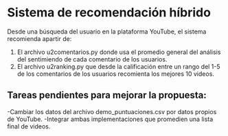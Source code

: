 # Sistema de recomendación híbrido

Desde una búsqueda del usuario en la plataforma YouTube, el sistema recomienda apartir de:
1. El archivo u2comentarios.py donde usa el promedio general del análisis del sentimiendo de cada comentario de los usuarios.
2. El archivo u2ranking.py que desde la calificación entre un rango del 1-5 de los comentarios de los usuarios recomienta los mejores 10 videos. 

## Tareas pendientes para mejorar la propuesta:
-Cambiar los datos del archivo demo_puntuaciones.csv por datos propios de YouTube.
-Integrar ambas implementaciones que promedien una lista final de videos.
